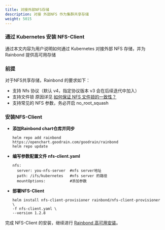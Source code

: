 ```yaml
---
title: 对接外部NFS存储
description: 对接 外部NFS 作为集群共享存储
weight: 5015
---
```


### 通过 Kubernetes 安装 NFS-Client

通过本文内容为用户说明如何通过 Kubernetes 对接外部 NFS 存储，并为 Rainbond 提供高可用存储

### 前提

对于NFS共享存储，Rainbond 的要求如下：

- 支持 Nfs 协议（默认 v4，指定协议版本 v3 会在后续迭代中加入）
- 支持文件锁 原因详见 [如何保证 NFS 文件锁的一致性？](https://www.infoq.cn/article/UKKgaMSuBywDVWwCrbrN)
- 支持常见的 NFS 参数，务必开启 no_root_squash

### 安装NFS-Client

- **添加Rainbond chart仓库并同步**

    ```shell
    helm repo add rainbond https://openchart.goodrain.com/goodrain/rainbond
    helm repo update
    ```

- **编写参数配置文件 nfs-client.yaml**

  ```shell
  nfs:
    server: you-nfs-server  #nfs server地址
    path: /ifs/kubernetes   #nfs server 的路径
    mountOptions:           #添加参数
  ```

- **部署NFS-Client**
  ```shell
  helm install nfs-client-provisioner rainbond/nfs-client-provisioner \
  -f nfs-client.yaml \
  --version 1.2.8
  ```

完成 NFS-Client 的安装，继续进行 [Rainbond 高可用安装](../../install/install-from-k8s/high-availability/)。
